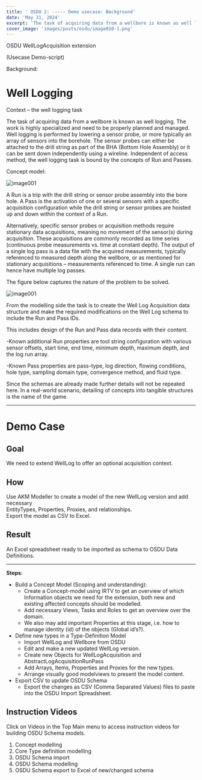 ```yaml
---
title: ' OSDU 2: ----- Demo usecase: Background'
date: 'May 31, 2024'
excerpt: 'The task of acquiring data from a wellbore is known as well logging. The work is highly specialized and need to be properly planned and managed. Independent of access method, the well logging task is bound by the concepts of Run and Passes.'
cover_image: 'images/posts/osdu/image010-1.png'
---
```


OSDU WellLogAcquisition extension

(Usecase Demo-script)

Background:

# Well Logging

Context – the well logging task

The task of acquiring data from a wellbore is known as well logging. The work is highly specialized and need to be properly planned and managed. Well logging is performed by lowering a sensor probe, or more typically an array of sensors into the borehole. The sensor probes can either be attached to the drill string as part of the BHA (Bottom Hole Assembly) or it can be sent down independently using a wireline. Independent of access method, the well logging task is bound by the concepts of Run and Passes.

Concept model:

 ![image001](/images/posts/osdu/image010-1.png)


A Run is a trip with the drill string or sensor probe assembly into the bore hole. A Pass is the activation of one or several sensors with a specific acquisition configuration while the drill string or sensor probes are hoisted up and down within the context of a Run.

Alternatively, specific sensor probes or acquisition methods require stationary data acquisitions, meaning no movement of the sensor(s) during acquisition. These acquisitions are commonly recorded as time series (continuous probe measurements vs. time at constant depth). The output of a single log pass is a data file with the acquired measurements, typically referenced to measured depth along the wellbore, or as mentioned for stationary acquisitions – measurements referenced to time. A single run can hence have multiple log passes.

The figure below captures the nature of the problem to be solved.


 ![image001](/images/posts/osdu/image010-2.png)

From the modelling side the task is to create the Well Log Acquisition data structure and make the required modifications on the Well Log schema to include the Run and Pass IDs.

This includes design of the Run and Pass data records with their content.

  -Known additional Run properties are tool string configuration with various sensor offsets, start time, end time, minimum depth, maximum depth, and the log run array.

  -Known Pass properties are pass-type, log direction, flowing conditions, hole type, sampling domain type, convergence method, and fluid type.

Since the schemas are already made further details will not be repeated here. In a real-world scenario, detailing of concepts into tangible structures is the name of the game.

---

# Demo Case

## Goal

We need to extend WellLog to offer an optional acquisition context.

## How

Use AKM Modeller to create a model of the new WellLog version and add necessary  
EntityTypes, Properties, Proxies, and relationships.  
Export the model as CSV to Excel.

## Result

An Excel spreadsheet ready to be imported as schema to OSDU Data Definitions.

---

**Steps**:

- Build a Concept Model (Scoping and understanding):
  - Create a Concept-model using IRTV to get an overview of which Information objects we need for the extension, both new and existing affected concepts should be modelled.
  - Add necessary Views, Tasks and Roles to get an overview over the domain.
  - We also may add important Properties at this stage, i.e. how to manage identity (id) of the objects (Global id’s?).
- Define new types in a Type-Definition Model
  - Import WellLog and Wellbore from OSDU
  - Edit and make a new updated WellLog version.
  - Create new Objects for WellLogAcquisition and AbstractLogAcquisitionRunPass
  - Add Arrays, Items, Properties and Proxies for the new types.
  - Arrange visually good modelviews to present the model content.
- Export CSV to update OSDU Schema
  - Export the changes as CSV (Comma Separated Values) files to paste into the OSDU Import Spreadsheet.

## Instruction Videos

Click on Videos in the Top Main menu to access instruction videos for building OSDU Schema models.

1. Concept modelling
2. Core Type definition modelling
3. OSDU Schema import
4. OSDU Schema modelling
5. OSDU Schema export to Excel of new/changed schema

